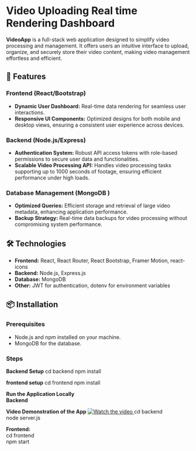 # Video Uploading Real time Rendering Dashboard

**VideoApp** is a full-stack web application designed to simplify video processing and management. It offers users an intuitive interface to upload, organize, and securely store their video content, making video management effortless and efficient.

## 🚀 Features

### Frontend (React/Bootstrap)
- **Dynamic User Dashboard:** Real-time data rendering for seamless user interactions.
- **Responsive UI Components:** Optimized designs for both mobile and desktop views, ensuring a consistent user experience across devices.

### Backend (Node.js/Express)
- **Authentication System:** Robust API access tokens with role-based permissions to secure user data and functionalities.
- **Scalable Video Processing API:** Handles video processing tasks supporting up to 1000 seconds of footage, ensuring efficient performance under high loads.

### Database Management (MongoDB )
- **Optimized Queries:** Efficient storage and retrieval of large video metadata, enhancing application performance.
- **Backup Strategy:** Real-time data backups for video processing without compromising system performance.

## 🛠 Technologies

- **Frontend:** React, React Router, React Bootstrap, Framer Motion, react-icons
- **Backend:** Node.js, Express.js
- **Database:** MongoDB 
- **Other:** JWT for authentication, dotenv for environment variables

## 📦 Installation

### Prerequisites
- Node.js and npm installed on your machine.
- MongoDB for the database.

### Steps
**Backend Setup**
cd backend
npm install

**frontend setup**
cd frontend
npm install

**Run the Application Locally** <br>
**Backend** <br>

**Video Demonstration of the App**
<a href="[URL_of_the_video](https://drive.google.com/file/d/1H-CCErBv4v10ep0IUysckzkEQ1ehsaHE/view?usp=sharing)">
  <img src="VideoApp" alt="Watch the video">
</a>
cd backend <br>
node server.js <br>

**Frontend:** <br>
cd frontend <br>
npm start <br>

